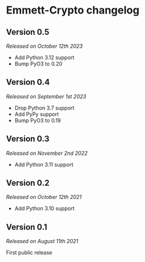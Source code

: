 Emmett-Crypto changelog
=======================

Version 0.5
-----------

*Released on October 12th 2023*

- Add Python 3.12 support
- Bump PyO3 to 0.20

Version 0.4
-----------

*Released on September 1st 2023*

- Drop Python 3.7 support
- Add PyPy support
- Bump PyO3 to 0.19

Version 0.3
-----------

*Released on November 2nd 2022*

- Add Python 3.11 support

Version 0.2
-----------

*Released on October 12th 2021*

- Add Python 3.10 support

Version 0.1
-----------

*Released on August 11th 2021*

First public release
